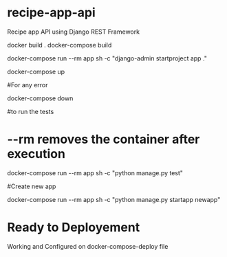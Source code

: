 # recipe-app-api

Recipe app API using Django REST Framework

docker build .
docker-compose build

docker-compose run --rm app sh -c "django-admin startproject app ."

docker-compose up

#For any error

docker-compose down

#to run the tests

# --rm removes the container after execution

docker-compose run --rm app sh -c "python manage.py test"

#Create new app

docker-compose run --rm app sh -c "python manage.py startapp newapp"

# Ready to Deployement 

Working and Configured on docker-compose-deploy file
